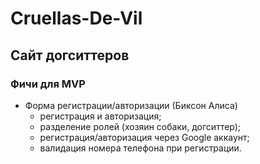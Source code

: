 # Cruellas-De-Vil
Сайт догситтеров
--------------------------
### Фичи для MVP
* Форма регистрации/авторизации (Биксон Алиса)
  * регистрация и авторизация;
  * разделение ролей (хозяин собаки, догситтер);
  * регистрация/авторизация через Google аккаунт;
  * валидация номера телефона при регистрации.
